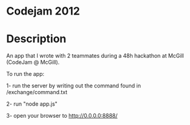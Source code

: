 Codejam 2012
=======

Description
===========

An app that I wrote with 2 teammates during a 48h hackathon at McGill (CodeJam @ McGill). 


To run the app:

1- run the server by writing out the command found in /exchange/command.txt

2- run "node app.js"

3- open your browser to http://0.0.0.0:8888/
